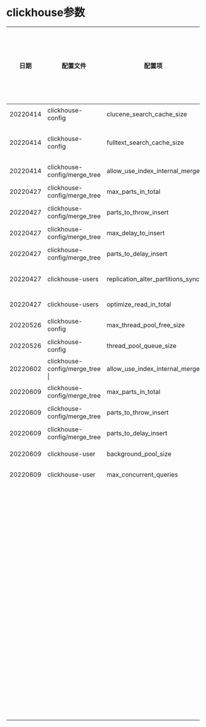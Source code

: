 # clickhouse参数

| 日期       | 配置文件                            | 配置项                               | 值          | 变化  | 升级是否强制覆盖 | 参数作用                                                       |
| -------- | ------------------------------- | --------------------------------- | ---------- | --- | -------- | ---------------------------------------------------------- |
| 20220414 | clickhouse-config               | clucene_search_cache_size         |            | 删除  |          |                                                            |
| 20220414 | clickhouse-config               | fulltext_search_cache_size        | 5368709120 | 新增  |          | 变更参数名称clucene_search_cache_size到fulltext_search_cache_size |
| 20220414 | clickhouse-config/merge_tree    | allow_use_index_internal_merge    | 1          | 新增  |          | 猛禽merge过程中，优化sailfish 索引merge性能                            |
| 20220427 | clickhouse-config/merge_tree    | max_parts_in_total                | 15000      | 修改  |          | 优化merge_tree 中part写入相关参数                                   |
| 20220427 | clickhouse-config/merge_tree    | parts_to_throw_insert             | 1300       | 修改  |          | 优化merge_tree 中part写入相关参数                                   |
| 20220427 | clickhouse-config/merge_tree    | max_delay_to_insert               | 5          | 修改  |          | 优化merge_tree 中part写入相关参数                                   |
| 20220427 | clickhouse-config/merge_tree    | parts_to_delay_insert             | 1000       | 修改  |          | 优化merge_tree 中part写入相关参数                                   |
| 20220427 | clickhouse-users                | replication_alter_partitions_sync | 1          | 修改  |          | 优化alter 在ReplicatedMergeTree类型表执行时的失败问题                    |
| 20220427 | clickhouse-users                | optimize_read_in_total            | 1000       | 新增  |          | 优化明细查询在小数据量下，返回total不准的问题                                  |
| 20220526 | clickhouse-config               | max_thread_pool_free_size         | 1000       | 新增  |          | clickhouse增加全局线程池参数                                        |
| 20220526 | clickhouse-config               | thread_pool_queue_size            | 4000       | 新增  |          | clickhouse增加全局线程池参数                                        |
| 20220602 | clickhouse-config/merge_tree \| | allow_use_index_internal_merge    | 0          | 修改  |          | 默认关闭对sailfish merge优化                                      |
| 20220609 | clickhouse-config/merge_tree    | max_parts_in_total                | 20000      | 修改  |          |                                                            |
| 20220609 | clickhouse-config/merge_tree    | parts_to_throw_insert             | 6000       | 修改  |          |                                                            |
| 20220609 | clickhouse-config/merge_tree    | parts_to_delay_insert             | 5000       | 修改  |          |                                                            |
| 20220609 | clickhouse-user                 | background_pool_size              | 12         | 修改  |          |                                                            |
| 20220609 | clickhouse-user                 | max_concurrent_queries            | 60         | 修改  |          |                                                            |
|          |                                 |                                   |            |     |          |                                                            |
|          |                                 |                                   |            |     |          |                                                            |
|          |                                 |                                   |            |     |          |                                                            |
|          |                                 |                                   |            |     |          |                                                            |
|          |                                 |                                   |            |     |          |                                                            |
|          |                                 |                                   |            |     |          |                                                            |
|          |                                 |                                   |            |     |          |                                                            |
|          |                                 |                                   |            |     |          |                                                            |
|          |                                 |                                   |            |     |          |                                                            |
|          |                                 |                                   |            |     |          |                                                            |
|          |                                 |                                   |            |     |          |                                                            |
|          |                                 |                                   |            |     |          |                                                            |
|          |                                 |                                   |            |     |          |                                                            |
|          |                                 |                                   |            |     |          |                                                            |
|          |                                 |                                   |            |     |          |                                                            |
|          |                                 |                                   |            |     |          |                                                            |
|          |                                 |                                   |            |     |          |                                                            |
|          |                                 |                                   |            |     |          |                                                            |
|          |                                 |                                   |            |     |          |                                                            |
|          |                                 |                                   |            |     |          |                                                            |
|          |                                 |                                   |            |     |          |                                                            |
|          |                                 |                                   |            |     |          |                                                            |
|          |                                 |                                   |            |     |          |                                                            |
|          |                                 |                                   |            |     |          |                                                            |
|          |                                 |                                   |            |     |          |                                                            |
|          |                                 |                                   |            |     |          |                                                            |
|          |                                 |                                   |            |     |          |                                                            |
|          |                                 |                                   |            |     |          |                                                            |
|          |                                 |                                   |            |     |          |                                                            |
|          |                                 |                                   |            |     |          |                                                            |
|          |                                 |                                   |            |     |          |                                                            |
|          |                                 |                                   |            |     |          |                                                            |
|          |                                 |                                   |            |     |          |                                                            |
|          |                                 |                                   |            |     |          |                                                            |
|          |                                 |                                   |            |     |          |                                                            |
|          |                                 |                                   |            |     |          |                                                            |
|          |                                 |                                   |            |     |          |                                                            |
|          |                                 |                                   |            |     |          |                                                            |
|          |                                 |                                   |            |     |          |                                                            |
|          |                                 |                                   |            |     |          |                                                            |
|          |                                 |                                   |            |     |          |                                                            |
|          |                                 |                                   |            |     |          |                                                            |
|          |                                 |                                   |            |     |          |                                                            |
|          |                                 |                                   |            |     |          |                                                            |
|          |                                 |                                   |            |     |          |                                                            |
|          |                                 |                                   |            |     |          |                                                            |
|          |                                 |                                   |            |     |          |                                                            |
|          |                                 |                                   |            |     |          |                                                            |
|          |                                 |                                   |            |     |          |                                                            |
|          |                                 |                                   |            |     |          |                                                            |
|          |                                 |                                   |            |     |          |                                                            |
|          |                                 |                                   |            |     |          |                                                            |
|          |                                 |                                   |            |     |          |                                                            |
|          |                                 |                                   |            |     |          |                                                            |
|          |                                 |                                   |            |     |          |                                                            |
|          |                                 |                                   |            |     |          |                                                            |
|          |                                 |                                   |            |     |          |                                                            |
|          |                                 |                                   |            |     |          |                                                            |
|          |                                 |                                   |            |     |          |                                                            |
|          |                                 |                                   |            |     |          |                                                            |
|          |                                 |                                   |            |     |          |                                                            |
|          |                                 |                                   |            |     |          |                                                            |
|          |                                 |                                   |            |     |          |                                                            |
|          |                                 |                                   |            |     |          |                                                            |
|          |                                 |                                   |            |     |          |                                                            |
|          |                                 |                                   |            |     |          |                                                            |
|          |                                 |                                   |            |     |          |                                                            |
|          |                                 |                                   |            |     |          |                                                            |
|          |                                 |                                   |            |     |          |                                                            |
|          |                                 |                                   |            |     |          |                                                            |
|          |                                 |                                   |            |     |          |                                                            |
|          |                                 |                                   |            |     |          |                                                            |
|          |                                 |                                   |            |     |          |                                                            |
|          |                                 |                                   |            |     |          |                                                            |
|          |                                 |                                   |            |     |          |                                                            |
|          |                                 |                                   |            |     |          |                                                            |
|          |                                 |                                   |            |     |          |                                                            |
|          |                                 |                                   |            |     |          |                                                            |
|          |                                 |                                   |            |     |          |                                                            |
|          |                                 |                                   |            |     |          |                                                            |
|          |                                 |                                   |            |     |          |                                                            |
|          |                                 |                                   |            |     |          |                                                            |
|          |                                 |                                   |            |     |          |                                                            |
|          |                                 |                                   |            |     |          |                                                            |
|          |                                 |                                   |            |     |          |                                                            |
|          |                                 |                                   |            |     |          |                                                            |
|          |                                 |                                   |            |     |          |                                                            |
|          |                                 |                                   |            |     |          |                                                            |
|          |                                 |                                   |            |     |          |                                                            |
|          |                                 |                                   |            |     |          |                                                            |
|          |                                 |                                   |            |     |          |                                                            |
|          |                                 |                                   |            |     |          |                                                            |
|          |                                 |                                   |            |     |          |                                                            |
|          |                                 |                                   |            |     |          |                                                            |
|          |                                 |                                   |            |     |          |                                                            |
|          |                                 |                                   |            |     |          |                                                            |
|          |                                 |                                   |            |     |          |                                                            |
|          |                                 |                                   |            |     |          |                                                            |
|          |                                 |                                   |            |     |          |                                                            |
|          |                                 |                                   |            |     |          |                                                            |
|          |                                 |                                   |            |     |          |                                                            |
|          |                                 |                                   |            |     |          |                                                            |




